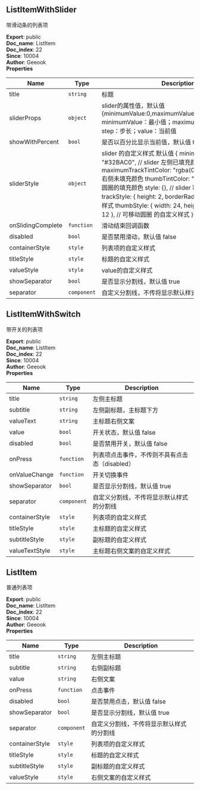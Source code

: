 <a name="module_ListItemWithSlider"></a>

## ListItemWithSlider
带滑动条的列表项

**Export**: public  
**Doc_name**: ListItem  
**Doc_index**: 22  
**Since**: 10004  
**Author**: Geeook  
**Properties**

| Name | Type | Description |
| --- | --- | --- |
| title | <code>string</code> | 标题 |
| sliderProps | <code>object</code> | slider的属性值，默认值 {minimumValue:0,maximumValue:100,step:1,value:50} minimumValue：最小值；maximumValue：最大值；step：步长；value：当前值 |
| showWithPercent | <code>bool</code> | 是否以百分比显示当前值，默认值 true |
| sliderStyle | <code>object</code> | slider 的自定义样式 默认值  {   minimumTrackTintColor: "#32BAC0", // slider 左侧已填充颜色   maximumTrackTintColor: "rgba(0,0,0,0.15)", // slider 右侧未填充颜色   thumbTintColor: "#32BAC0", // 可移动圆圈的填充颜色   style: {}, // slider 容器的自定义样式   trackStyle: { height: 2, borderRadius: 1 }, // 轨 的自定义样式   thumbStyle: { width: 24, height: 24, borderRadius: 12 }, // 可移动圆圈 的自定义样式 } |
| onSlidingComplete | <code>function</code> | 滑动结束回调函数 |
| disabled | <code>bool</code> | 是否禁用滑动，默认值 false |
| containerStyle | <code>style</code> | 列表项的自定义样式 |
| titleStyle | <code>style</code> | 标题的自定义样式 |
| valueStyle | <code>style</code> | value的自定义样式 |
| showSeparator | <code>bool</code> | 是否显示分割线，默认值 true |
| separator | <code>component</code> | 自定义分割线，不传将显示默认样式的分割线 |

<a name="module_ListItemWithSwitch"></a>

## ListItemWithSwitch
带开关的列表项

**Export**: public  
**Doc_name**: ListItem  
**Doc_index**: 22  
**Since**: 10004  
**Author**: Geeook  
**Properties**

| Name | Type | Description |
| --- | --- | --- |
| title | <code>string</code> | 左侧主标题 |
| subtitle | <code>string</code> | 左侧副标题，主标题下方 |
| valueText | <code>string</code> | 主标题右侧文案 |
| value | <code>bool</code> | 开关状态，默认值 false |
| disabled | <code>bool</code> | 是否禁用开关，默认值 false |
| onPress | <code>function</code> | 列表项点击事件，不传则不具有点击态（disabled） |
| onValueChange | <code>function</code> | 开关切换事件 |
| showSeparator | <code>bool</code> | 是否显示分割线，默认值 true |
| separator | <code>component</code> | 自定义分割线，不传将显示默认样式的分割线 |
| containerStyle | <code>style</code> | 列表项的自定义样式 |
| titleStyle | <code>style</code> | 主标题的自定义样式 |
| subtitleStyle | <code>style</code> | 副标题的自定义样式 |
| valueTextStyle | <code>style</code> | 主标题右侧文案的自定义样式 |

<a name="module_ListItem"></a>

## ListItem
普通列表项

**Export**: public  
**Doc_name**: ListItem  
**Doc_index**: 22  
**Since**: 10004  
**Author**: Geeook  
**Properties**

| Name | Type | Description |
| --- | --- | --- |
| title | <code>string</code> | 左侧主标题 |
| subtitle | <code>string</code> | 右侧副标题 |
| value | <code>string</code> | 右侧文案 |
| onPress | <code>function</code> | 点击事件 |
| disabled | <code>bool</code> | 是否禁用点击，默认值 false |
| showSeparator | <code>bool</code> | 是否显示分割线，默认值 true |
| separator | <code>component</code> | 自定义分割线，不传将显示默认样式的分割线 |
| containerStyle | <code>style</code> | 列表项的自定义样式 |
| titleStyle | <code>style</code> | 标题的自定义样式 |
| subtitleStyle | <code>style</code> | 副标题的自定义样式 |
| valueStyle | <code>style</code> | 右侧文案的自定义样式 |

